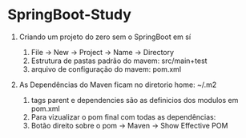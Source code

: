 # SpringBoot-Study

1. Criando um projeto do zero sem o SpringBoot em sí
   1. File -> New -> Project -> Name -> Directory
   2. Estrutura de pastas padrão do mavem: src/main+test
   3. arquivo de configuração do mavem: pom.xml

2. As Dependências do Maven ficam no diretorio home: ~/.m2
   1. tags parent e dependencies são as definicios dos modulos em pom.xml 
   2. Para vizualizar o pom final com todas as dependências:
	1. Botão direito sobre o pom -> Maven -> Show Effective POM
